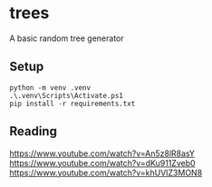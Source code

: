 # trees
A basic random tree generator

## Setup

```
python -m venv .venv
.\.venv\Scripts\Activate.ps1
pip install -r requirements.txt
```

## Reading

https://www.youtube.com/watch?v=An5z8lR8asY
https://www.youtube.com/watch?v=dKu911Zveb0
https://www.youtube.com/watch?v=khUVIZ3MON8
